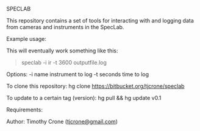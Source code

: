 SPECLAB

This repository contains a set of tools for interacting with and logging data
from cameras and instruments in the SpecLab.

Example usage:

  This will eventually work something like this:
  > speclab -i ir -t 3600 outputfile.log

Options:
 -i name         instrument to log
 -t seconds      time to log	

To clone this repository:
 hg clone https://bitbucket.org/tjcrone/speclab

To update to a certain tag (version):
 hg pull && hg update v0.1

Requirements:


Author:
 Timothy Crone (tjcrone@gmail.com)

